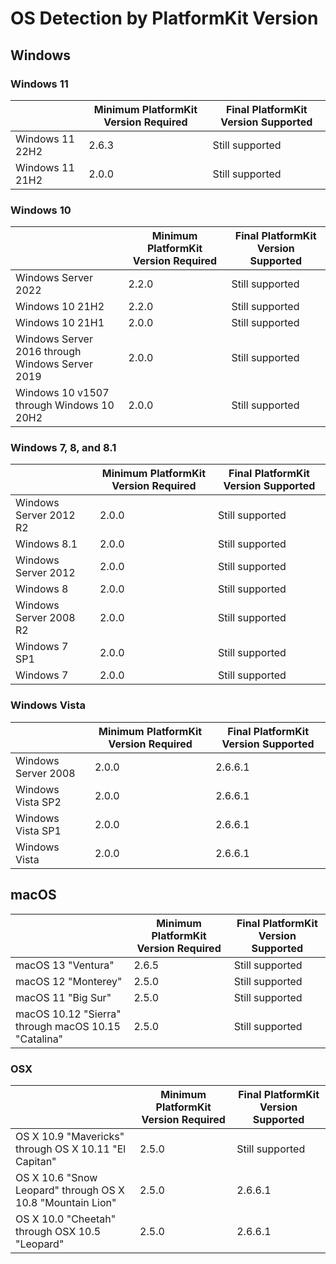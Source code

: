 # OS Detection by PlatformKit Version

## Windows

### Windows 11
| | Minimum PlatformKit Version Required | Final PlatformKit Version Supported |
|-|-|-|
| Windows 11 22H2 | 2.6.3 | Still supported |
| Windows 11 21H2 | 2.0.0 | Still supported |

### Windows 10
| | Minimum PlatformKit Version Required | Final PlatformKit Version Supported |
|-|-|-|
| Windows Server 2022 | 2.2.0 | Still supported |
| Windows 10 21H2 | 2.2.0 | Still supported |
| Windows 10 21H1 | 2.0.0 | Still supported |
| Windows Server 2016 through Windows Server 2019 | 2.0.0 | Still supported |
| Windows 10 v1507 through Windows 10 20H2 | 2.0.0 | Still supported |

### Windows 7, 8, and 8.1
| | Minimum PlatformKit Version Required | Final PlatformKit Version Supported |
|-|-|-|
| Windows Server 2012 R2 | 2.0.0 | Still supported |
| Windows 8.1 | 2.0.0 | Still supported |
| Windows Server 2012 | 2.0.0 | Still supported |
| Windows 8 | 2.0.0 | Still supported |
| Windows Server 2008 R2 | 2.0.0 | Still supported |
| Windows 7 SP1 | 2.0.0 | Still supported |
| Windows 7 | 2.0.0 | Still supported |

### Windows Vista
| | Minimum PlatformKit Version Required | Final PlatformKit Version Supported |
|-|-|-|
| Windows Server 2008 | 2.0.0 | 2.6.6.1 |
| Windows Vista SP2 | 2.0.0 | 2.6.6.1 |
| Windows Vista SP1 | 2.0.0 | 2.6.6.1 |
| Windows Vista | 2.0.0 | 2.6.6.1 |

## macOS
| | Minimum PlatformKit Version Required | Final PlatformKit Version Supported |
|-|-|-|
| macOS 13 "Ventura" | 2.6.5 | Still supported |
| macOS 12 "Monterey" | 2.5.0 | Still supported |
| macOS 11 "Big Sur" | 2.5.0 | Still supported |
| macOS 10.12 "Sierra" through macOS 10.15 "Catalina" | 2.5.0 | Still supported |

### OSX
| | Minimum PlatformKit Version Required | Final PlatformKit Version Supported |
|-|-|-|
| OS X 10.9 "Mavericks" through OS X 10.11 "El Capitan" | 2.5.0 | Still supported |
| OS X 10.6 "Snow Leopard" through OS X 10.8 "Mountain Lion" | 2.5.0 | 2.6.6.1 |
| OS X 10.0 "Cheetah" through OSX 10.5 "Leopard" | 2.5.0 | 2.6.6.1 |
